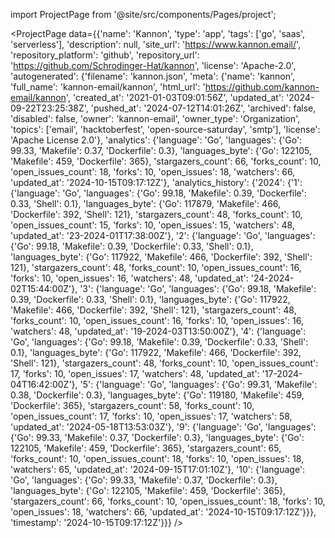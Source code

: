 
import ProjectPage from '@site/src/components/Pages/project';

<ProjectPage
    data={{'name': 'Kannon', 'type': 'app', 'tags': ['go', 'saas', 'serverless'], 'description': null, 'site_url': 'https://www.kannon.email/', 'repository_platform': 'github', 'repository_url': 'https://github.com/Schrodinger-Hat/kannon', 'license': 'Apache-2.0', 'autogenerated': {'filename': 'kannon.json', 'meta': {'name': 'kannon', 'full_name': 'kannon-email/kannon', 'html_url': 'https://github.com/kannon-email/kannon', 'created_at': '2021-01-03T09:01:56Z', 'updated_at': '2024-09-22T23:25:38Z', 'pushed_at': '2024-07-12T14:01:26Z', 'archived': false, 'disabled': false, 'owner': 'kannon-email', 'owner_type': 'Organization', 'topics': ['email', 'hacktoberfest', 'open-source-saturday', 'smtp'], 'license': 'Apache License 2.0'}, 'analytics': {'language': 'Go', 'languages': {'Go': 99.33, 'Makefile': 0.37, 'Dockerfile': 0.3}, 'languages_byte': {'Go': 122105, 'Makefile': 459, 'Dockerfile': 365}, 'stargazers_count': 66, 'forks_count': 10, 'open_issues_count': 18, 'forks': 10, 'open_issues': 18, 'watchers': 66, 'updated_at': '2024-10-15T09:17:12Z'}, 'analytics_history': {'2024': {'1': {'language': 'Go', 'languages': {'Go': 99.18, 'Makefile': 0.39, 'Dockerfile': 0.33, 'Shell': 0.1}, 'languages_byte': {'Go': 117879, 'Makefile': 466, 'Dockerfile': 392, 'Shell': 121}, 'stargazers_count': 48, 'forks_count': 10, 'open_issues_count': 15, 'forks': 10, 'open_issues': 15, 'watchers': 48, 'updated_at': '23-2024-01T17:38:00Z'}, '2': {'language': 'Go', 'languages': {'Go': 99.18, 'Makefile': 0.39, 'Dockerfile': 0.33, 'Shell': 0.1}, 'languages_byte': {'Go': 117922, 'Makefile': 466, 'Dockerfile': 392, 'Shell': 121}, 'stargazers_count': 48, 'forks_count': 10, 'open_issues_count': 16, 'forks': 10, 'open_issues': 16, 'watchers': 48, 'updated_at': '24-2024-02T15:44:00Z'}, '3': {'language': 'Go', 'languages': {'Go': 99.18, 'Makefile': 0.39, 'Dockerfile': 0.33, 'Shell': 0.1}, 'languages_byte': {'Go': 117922, 'Makefile': 466, 'Dockerfile': 392, 'Shell': 121}, 'stargazers_count': 48, 'forks_count': 10, 'open_issues_count': 16, 'forks': 10, 'open_issues': 16, 'watchers': 48, 'updated_at': '19-2024-03T13:50:00Z'}, '4': {'language': 'Go', 'languages': {'Go': 99.18, 'Makefile': 0.39, 'Dockerfile': 0.33, 'Shell': 0.1}, 'languages_byte': {'Go': 117922, 'Makefile': 466, 'Dockerfile': 392, 'Shell': 121}, 'stargazers_count': 48, 'forks_count': 10, 'open_issues_count': 17, 'forks': 10, 'open_issues': 17, 'watchers': 48, 'updated_at': '17-2024-04T16:42:00Z'}, '5': {'language': 'Go', 'languages': {'Go': 99.31, 'Makefile': 0.38, 'Dockerfile': 0.3}, 'languages_byte': {'Go': 119180, 'Makefile': 459, 'Dockerfile': 365}, 'stargazers_count': 58, 'forks_count': 10, 'open_issues_count': 17, 'forks': 10, 'open_issues': 17, 'watchers': 58, 'updated_at': '2024-05-18T13:53:03Z'}, '9': {'language': 'Go', 'languages': {'Go': 99.33, 'Makefile': 0.37, 'Dockerfile': 0.3}, 'languages_byte': {'Go': 122105, 'Makefile': 459, 'Dockerfile': 365}, 'stargazers_count': 65, 'forks_count': 10, 'open_issues_count': 18, 'forks': 10, 'open_issues': 18, 'watchers': 65, 'updated_at': '2024-09-15T17:01:10Z'}, '10': {'language': 'Go', 'languages': {'Go': 99.33, 'Makefile': 0.37, 'Dockerfile': 0.3}, 'languages_byte': {'Go': 122105, 'Makefile': 459, 'Dockerfile': 365}, 'stargazers_count': 66, 'forks_count': 10, 'open_issues_count': 18, 'forks': 10, 'open_issues': 18, 'watchers': 66, 'updated_at': '2024-10-15T09:17:12Z'}}}, 'timestamp': '2024-10-15T09:17:12Z'}}}
/>
